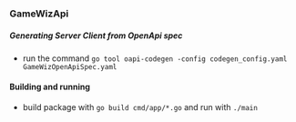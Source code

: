 ### GameWizApi

##### Generating Server Client from OpenApi spec
- run the command `go tool oapi-codegen -config codegen_config.yaml GameWizOpenApiSpec.yaml`

#### Building and running 
- build package with `go build cmd/app/*.go` and run with `./main`
